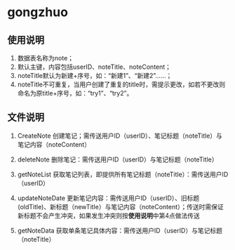# gongzhuo
## 使用说明
1. 数据表名称为note；
2. 默认主键，内容包括userID、noteTitle、noteContent；
3. noteTitle默认为新建+序号，如：“新建1”、“新建2”……；
4. noteTitle不可重复，当用户创建了重复的title时，需提示更改，如若不更改则命名为原title+序号，如：“try1”、“try2”。

## 文件说明
1. CreateNote
创建笔记；需传送用户ID（userID）、笔记标题（noteTitle）与笔记内容（noteContent）

2. deleteNote
删除笔记：需传送用户ID（userID）与笔记标题（noteTitle）

3. getNoteList
获取笔记列表，即提供所有笔记标题（noteTitle）：需传送用户ID（userID）

4. updateNoteDate
更新笔记内容：需传送用户ID（userID）、旧标题(oldTitle)、新标题（newTitle）与笔记内容（noteContent）；传送时需保证新标题不会产生冲突，如果发生冲突则按**使用说明**中第4点做法传送

5. getNoteData
获取单条笔记具体内容：需传送用户ID（userID）与笔记标题（noteTitle）
